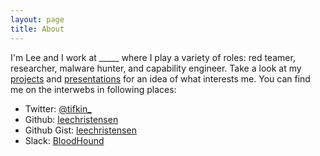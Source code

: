 ```yaml
---
layout: page
title: About
---
```


I'm Lee and I work at _____ where I play a variety of roles: red teamer, researcher, malware hunter, and capability engineer.  Take a look at my [projects](/projects/) and [presentations](/presentations/) for an idea of what interests me.  You can find me on the interwebs in following places:

 * Twitter: [@tifkin_](https://www.twitter.com/tifkin_)
 * Github: [leechristensen](https://www.github.com/leechristensen/)
 * Github Gist: [leechristensen](https://gist.github.com/leechristensen/)
 * Slack: [BloodHound](https://bloodhoundgang.herokuapp.com/)

